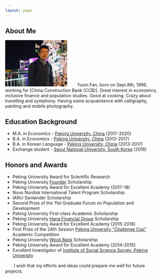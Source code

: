 ```yaml
---
layout: page
---
```


## About Me

<img src="/images/fyxhg.png" class="floatpic" width="200" height="150">
　　Yuxin Fan, born on Sept.8th, 1996, working for [China Construction Bank (CCB)]. Great interest in economics, inclusive finance and population studies. Good at cooking. Crazy about travelling and symphony. Having some acquaintance with calligraphy, painting and mobile photography. 

## Education Background
* M.A. in Economics - [Peking University, China] (2017-2020)
* B.A. in Economics - [Peking University, China] (2013-2017)
* B.A. in Korean Language - [Peking University, China] (2013-2017) 
* Exchange student - [Seoul National University, South Korea] (2016)     

## Honors and Awards

* Peking University Award for Scientific Research
* Peking University [Founder] Scholarship
* Peking University Award for Excellent Academy (2017-18)
* Novo Nordisk International Talent Program Scholarship
* IARU-Santander Scholarship
* Second Prize of the 11st Graduate Forum on Population and Development
* Peking University First-class Academic Scholarship
* Peking University [Hana Financial Group] Scholarship
* Peking University Award for Excellent Academy (2015-2016)
* First Prize of the 24th Session [Peking University "Challenge Cup"] Academic Competition
* Peking University [Wooli Bank] Scholarship 
* Peking University Award for Excellent Academy (2014-2015)
* Excellent Investigator of [Institute of Social Science Survey, Peking University]
  

　　I wish that my efforts and ideas could prepare me well for future projects. 




[School of Foreign Languages, Peking University]:http://sfl.pku.edu.cn/
[National School of Development, Peking University]:http://www.nsd.pku.edu.cn/
[Seoul National University, South Korea]:http://www.snu.ac.kr/
[Peking University, China]:http://www.pku.edu.cn/
[PKU, China]:http://www.pku.edu.cn/
[Institute of Social Science Survey, Peking University]:http://www.isss.edu.cn/
[Peking University "Challenge Cup"]:http://www.tiaozhanbei.net/d1711/
[Hana Financial Group]:http://www.hanafn.com/
[Wooli Bank]:http://www.wooribank.com
[China Construction Bank (CCB)]:http://group.ccb.com
[Founder]:http://www.founder.com/
